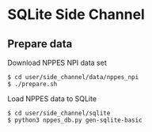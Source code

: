 # SQLite Side Channel

## Prepare data

Download NPPES NPI data set

``` shell
$ cd user/side_channel/data/nppes_npi
$ ./prepare.sh
```

Load NPPES data to SQLite

``` shell
$ cd user/side_channel/sqlite
$ python3 nppes_db.py gen-sqlite-basic
```
